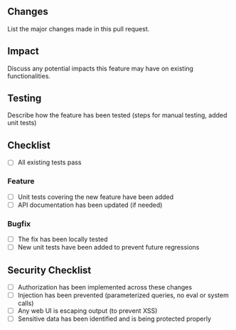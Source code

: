 ## Changes

List the major changes made in this pull request.

## Impact

Discuss any potential impacts this feature may have on existing functionalities.

## Testing

Describe how the feature has been tested (steps for manual testing, added unit tests)

## Checklist

- [ ] All existing tests pass

### Feature

- [ ] Unit tests covering the new feature have been added
- [ ] API documentation has been updated (if needed)

### Bugfix

- [ ] The fix has been locally tested
- [ ] New unit tests have been added to prevent future regressions

## Security Checklist

- [ ] Authorization has been implemented across these changes
- [ ] Injection has been prevented (parameterized queries, no eval or system calls)
- [ ] Any web UI is escaping output (to prevent XSS)
- [ ] Sensitive data has been identified and is being protected properly
